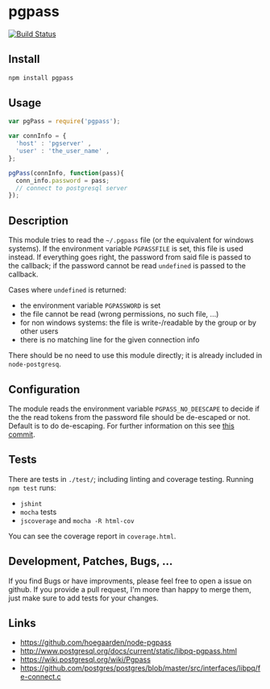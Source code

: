 # pgpass

[![Build Status](https://travis-ci.org/hoegaarden/pgpass.png?branch=master)](https://travis-ci.org/hoegaarden/pgpass)

## Install

```sh
npm install pgpass
```

## Usage
```js
var pgPass = require('pgpass');

var connInfo = {
  'host' : 'pgserver' ,
  'user' : 'the_user_name' ,
};

pgPass(connInfo, function(pass){
  conn_info.password = pass;
  // connect to postgresql server
});
```

## Description

This module tries to read the `~/.pgpass` file (or the equivalent for windows systems). If the environment variable `PGPASSFILE` is set, this file is used instead. If everything goes right, the password from said file is passed to the callback; if the password cannot be read `undefined` is passed to the callback.

Cases where `undefined` is returned:

- the environment variable `PGPASSWORD` is set
- the file cannot be read (wrong permissions, no such file, ...)
- for non windows systems: the file is write-/readable by the group or by other users
- there is no matching line for the given connection info

There should be no need to use this module directly; it is already included in `node-postgresq`.

## Configuration

The module reads the environment variable `PGPASS_NO_DEESCAPE` to decide if the the read tokens from the password file should be de-escaped or not. Default is to do de-escaping. For further information on this see [this commit](https://github.com/postgres/postgres/commit/8d15e3ec4fcb735875a8a70a09ec0c62153c3329).


## Tests

There are tests in `./test/`; including linting and coverage testing. Running `npm test` runs:

- `jshint`
- `mocha` tests
- `jscoverage` and `mocha -R html-cov`

You can see the coverage report in `coverage.html`.


## Development, Patches, Bugs, ...

If you find Bugs or have improvments, please feel free to open a issue on github. If you provide a pull request, I'm more than happy to merge them, just make sure to add tests for your changes.

## Links

- https://github.com/hoegaarden/node-pgpass
- http://www.postgresql.org/docs/current/static/libpq-pgpass.html
- https://wiki.postgresql.org/wiki/Pgpass
- https://github.com/postgres/postgres/blob/master/src/interfaces/libpq/fe-connect.c

